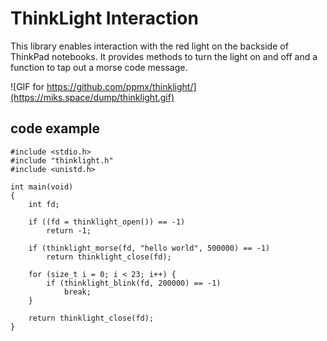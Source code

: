 # ThinkLight Interaction

This library enables interaction with the red light on the backside of
ThinkPad notebooks. It provides methods to turn the light on and off and a
function to tap out a morse code message.

![GIF for https://github.com/ppmx/thinklight/](https://miks.space/dump/thinklight.gif)

## code example

```
#include <stdio.h>
#include "thinklight.h"
#include <unistd.h>

int main(void)
{
	int fd;

	if ((fd = thinklight_open()) == -1)
		return -1;

	if (thinklight_morse(fd, "hello world", 500000) == -1)
		return thinklight_close(fd);

	for (size_t i = 0; i < 23; i++) {
		if (thinklight_blink(fd, 200000) == -1)
			break;
	}

	return thinklight_close(fd);
}
```
